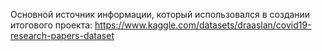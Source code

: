 Основной источник информации, который использовался в создании итогового проекта:
https://www.kaggle.com/datasets/draaslan/covid19-research-papers-dataset
